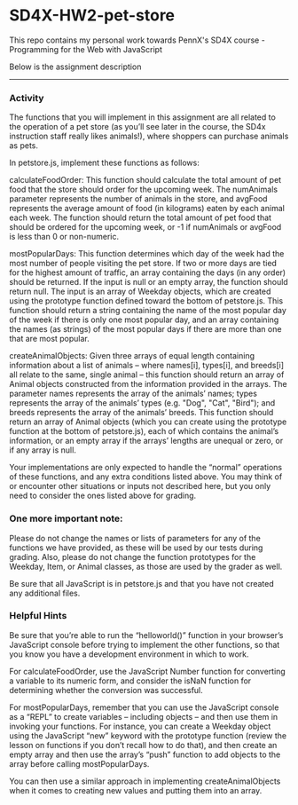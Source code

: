 # SD4X-HW2-pet-store
<p>This repo contains my personal work towards PennX's SD4X course - Programming for the Web with JavaScript </p>
<p>Below is the assignment description </p>
<hr>

<h3>Activity</h3>

The functions that you will implement in this assignment are all related to the operation of a pet store (as you’ll see later in the course, the SD4x instruction staff really likes animals!), where shoppers can purchase animals as pets.


In petstore.js, implement these functions as follows:

calculateFoodOrder: This function should calculate the total amount of pet food that the store should order for the upcoming week. The numAnimals parameter represents the number of animals in the store, and avgFood represents the average amount of food (in kilograms) eaten by each animal each week. The function should return the total amount of pet food that should be ordered for the upcoming week, or -1 if numAnimals or avgFood is less than 0 or non-numeric.

mostPopularDays: This function determines which day of the week had the most number of people visiting the pet store. If two or more days are tied for the highest amount of traffic, an array containing the days (in any order) should be returned. If the input is null or an empty array, the function should return null. The input is an array of Weekday objects, which are created using the prototype function defined toward the bottom of petstore.js. This function should return a string containing the name of the most popular day of the week if there is only one most popular day, and an array containing the names (as strings) of the most popular days if there are more than one that are most popular.

createAnimalObjects: Given three arrays of equal length containing information about a list of animals – where names[i], types[i], and breeds[i] all relate to the same, single animal – this function should return an array of Animal objects constructed from the information provided in the arrays. The parameter names represents the array of the animals’ names; types represents the array of the animals’ types (e.g. "Dog", "Cat", "Bird"); and breeds represents the array of the animals’ breeds. This function should return an array of Animal objects (which you can create using the prototype function at the bottom of petstore.js), each of which contains the animal’s information, or an empty array if the arrays’ lengths are unequal or zero, or if any array is null.

Your implementations are only expected to handle the “normal” operations of these functions, and any extra conditions listed above. You may think of or encounter other situations or inputs not described here, but you only need to consider the ones listed above for grading.

<h3>One more important note:</h3>

Please do not change the names or lists of parameters for any of the functions we have provided, as these will be used by our tests during grading. Also, please do not change the function prototypes for the Weekday, Item, or Animal classes, as those are used by the grader as well.

Be sure that all JavaScript is in petstore.js and that you have not created any additional files.

<h3>Helpful Hints</h3>

Be sure that you’re able to run the “helloworld()” function in your browser’s JavaScript console before trying to implement the other functions, so that you know you have a development environment in which to work.

For calculateFoodOrder, use the JavaScript Number function for converting a variable to its numeric form, and consider the isNaN function for determining whether the conversion was successful.

For mostPopularDays, remember that you can use the JavaScript console as a “REPL” to create variables – including objects – and then use them in invoking your functions. For instance, you can create a Weekday object using the JavaScript “new” keyword with the prototype function (review the lesson on functions if you don’t recall how to do that), and then create an empty array and then use the array’s “push” function to add objects to the array before calling mostPopularDays.

You can then use a similar approach in implementing createAnimalObjects when it comes to creating new values and putting them into an array.
